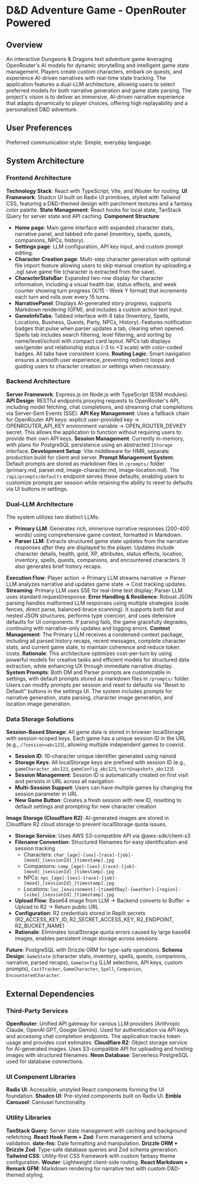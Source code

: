 # D&D Adventure Game - OpenRouter Powered

## Overview

An interactive Dungeons & Dragons text adventure game leveraging OpenRouter's AI models for dynamic storytelling and intelligent game state management. Players create custom characters, embark on quests, and experience AI-driven narratives with real-time state tracking. The application features a dual-LLM architecture, allowing users to select preferred models for both narrative generation and game state parsing. The project's vision is to deliver an immersive, AI-driven narrative experience that adapts dynamically to player choices, offering high replayability and a personalized D&D adventure.

## User Preferences

Preferred communication style: Simple, everyday language.

## System Architecture

### Frontend Architecture

**Technology Stack**: React with TypeScript, Vite, and Wouter for routing.
**UI Framework**: Shadcn UI built on Radix UI primitives, styled with Tailwind CSS, featuring a D&D-themed design with parchment textures and a fantasy color palette.
**State Management**: React hooks for local state, TanStack Query for server state and API caching.
**Component Structure**:
- **Home page**: Main game interface with expanded character stats, narrative panel, and tabbed info panel (inventory, spells, quests, companions, NPCs, history).
- **Settings page**: LLM configuration, API key input, and custom prompt editing.
- **Character Creation page**: Multi-step character generation with optional file import feature allowing users to skip manual creation by uploading a .ogl save game file (character is extracted from the save).
- **CharacterStatsBar**: Expanded two-row display for character information, including a visual health bar, status effects, and week counter showing turn progress (X/15 - Week Y format) that increments each turn and rolls over every 15 turns.
- **NarrativePanel**: Displays AI-generated story progress, supports Markdown rendering (GFM), and includes a custom action text input.
- **GameInfoTabs**: Tabbed interface with 8 tabs (Inventory, Spells, Locations, Business, Quests, Party, NPCs, History). Features notification badges that pulse when parser updates a tab, clearing when opened. Spells tab includes search filtering, level filtering, and sorting by name/level/school with compact card layout. NPCs tab displays sex/gender and relationship status (-3 to +3 scale) with color-coded badges. All tabs have consistent icons.
**Routing Logic**: Smart navigation ensures a smooth user experience, preventing redirect loops and guiding users to character creation or settings when necessary.

### Backend Architecture

**Server Framework**: Express.js on Node.js with TypeScript (ESM modules).
**API Design**: RESTful endpoints proxying requests to OpenRouter's API, including model fetching, chat completions, and streaming chat completions via Server-Sent Events (SSE).
**API Key Management**: Uses a fallback chain for OpenRouter API keys: explicit user-provided key → OPENROUTER_API_KEY environment variable → OPEN_ROUTER_DEVKEY secret. This allows the application to function without requiring users to provide their own API keys.
**Session Management**: Currently in-memory, with plans for PostgreSQL persistence using an abstracted `IStorage` interface.
**Development Setup**: Vite middleware for HMR, separate production build for client and server.
**Prompt Management System**: Default prompts are stored as markdown files in `/prompts/` folder (primary.md, parser.md, image-character.md, image-location.md). The `/api/prompts/defaults` endpoint serves these defaults, enabling users to customize prompts per session while retaining the ability to reset to defaults via UI buttons in settings.

### Dual-LLM Architecture

The system utilizes two distinct LLMs:
- **Primary LLM**: Generates rich, immersive narrative responses (200-400 words) using comprehensive game context, formatted in Markdown.
- **Parser LLM**: Extracts structured game state updates from the narrative responses *after* they are displayed to the player. Updates include character details, health, gold, XP, attributes, status effects, location, inventory, spells, quests, companions, and encountered characters. It also generates brief history recaps.

**Execution Flow**: Player action → Primary LLM streams narrative → Parser LLM analyzes narrative and updates game state → Cost tracking updates.
**Streaming**: Primary LLM uses SSE for real-time text display; Parser LLM uses standard request/response.
**Error Handling & Resilience**: Robust JSON parsing handles malformed LLM responses using multiple strategies (code fences, direct parse, balanced-brace scanning). It supports both flat and nested JSON structures, performs type coercion, and uses defensive defaults for UI components. If parsing fails, the game gracefully degrades, continuing with narrative-only updates and logging errors.
**Context Management**: The Primary LLM receives a condensed context package, including all parsed history recaps, recent messages, complete character stats, and current game state, to maintain coherence and reduce token costs.
**Rationale**: This architecture optimizes cost-per-turn by using powerful models for creative tasks and efficient models for structured data extraction, while enhancing UX through immediate narrative display.
**System Prompts**: Both DM and Parser prompts are customizable in settings, with default prompts stored as markdown files in `/prompts/` folder. Users can modify prompts per session and reset to defaults via "Reset to Default" buttons in the settings UI. The system includes prompts for narrative generation, state parsing, character image generation, and location image generation.

### Data Storage Solutions

**Session-Based Storage**: All game data is stored in browser localStorage with session-scoped keys. Each game has a unique session ID in the URL (e.g., `/?session=abc123`), allowing multiple independent games to coexist.
- **Session ID**: 10-character unique identifier generated using nanoid
- **Storage Keys**: All localStorage keys are prefixed with session ID (e.g., `gameCharacter_abc123`, `gameConfig_abc123`, `turnSnapshots_abc123`)
- **Session Management**: Session ID is automatically created on first visit and persists in URL across all navigation
- **Multi-Session Support**: Users can have multiple games by changing the session parameter in URL
- **New Game Button**: Creates a fresh session with new ID, resetting to default settings and prompting for new character creation

**Image Storage (Cloudflare R2)**: AI-generated images are stored in Cloudflare R2 cloud storage to prevent localStorage quota issues.
- **Storage Service**: Uses AWS S3-compatible API via @aws-sdk/client-s3
- **Filename Convention**: Structured filenames for easy identification and session tracking
  - Characters: `char_[age]-[sex]-[race]-[job]-[mood]_[sessionId]_[timestamp].jpg`
  - Companions: `comp_[age]-[sex]-[race]-[job]-[mood]_[sessionId]_[timestamp].jpg`
  - NPCs: `npc_[age]-[sex]-[race]-[job]-[mood]_[sessionId]_[timestamp].jpg`
  - Locations: `loc_[environment]-[timeOfDay]-[weather]-[region]-[vibe]_[sessionId]_[timestamp].jpg`
- **Upload Flow**: Base64 image from LLM → Backend converts to Buffer → Upload to R2 → Return public URL
- **Configuration**: R2 credentials stored in Replit secrets (R2_ACCESS_KEY_ID, R2_SECRET_ACCESS_KEY, R2_ENDPOINT, R2_BUCKET_NAME)
- **Rationale**: Eliminates localStorage quota errors caused by large base64 images, enables persistent image storage across sessions

**Future**: PostgreSQL with Drizzle ORM for type-safe operations.
**Schema Design**: `GameState` (character stats, inventory, spells, quests, companions, narrative, parsed recaps), `GameConfig` (LLM selections, API keys, custom prompts), `CostTracker`, `GameCharacter`, `Spell`, `Companion`, `EncounteredCharacter`.

## External Dependencies

### Third-Party Services

**OpenRouter**: Unified API gateway for various LLM providers (Anthropic Claude, OpenAI GPT, Google Gemini). Used for authentication via API keys and accessing chat completion endpoints. The application tracks token usage and provides cost estimates.
**Cloudflare R2**: Object storage service for AI-generated images. Uses S3-compatible API for uploading and hosting images with structured filenames.
**Neon Database**: Serverless PostgreSQL used for database connections.

### UI Component Libraries

**Radix UI**: Accessible, unstyled React components forming the UI foundation.
**Shadcn UI**: Pre-styled components built on Radix UI.
**Embla Carousel**: Carousel functionality.

### Utility Libraries

**TanStack Query**: Server state management with caching and background refetching.
**React Hook Form + Zod**: Form management and schema validation.
**date-fns**: Date formatting and manipulation.
**Drizzle ORM + Drizzle Zod**: Type-safe database queries and Zod schema generation.
**Tailwind CSS**: Utility-first CSS framework with custom fantasy theme configuration.
**Wouter**: Lightweight client-side routing.
**React Markdown + Remark GFM**: Markdown rendering for narrative text with custom D&D-themed styling.